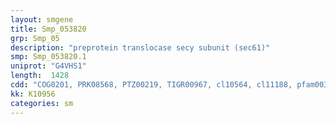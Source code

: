 ```yaml
---
layout: smgene
title: Smp_053820
grp: Smp_05
description: "preprotein translocase secy subunit (sec61)"
smp: Smp_053820.1
uniprot: "G4VHS1"
length:  1428
cdd: "COG0201, PRK08568, PTZ00219, TIGR00967, cl10564, cl11188, pfam00344, pfam10559"
kk: K10956
categories: sm
---
```


